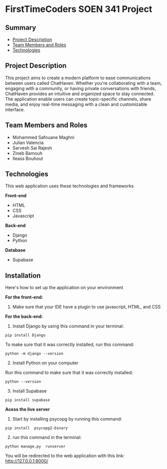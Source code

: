 # FirstTimeCoders SOEN 341 Project 

## Summary

* [Project Description](#pd)
* [Team Members and Roles](#team)
* [Technologies](#technologies)


## <a name="pd"></a>Project Description

This project aims to create a modern platform to ease communications between users called ChatHaven. Whether you're collaborating with a team, engaging with a community, or having private conversations with friends, ChatHaven provides an intuitive and organized space to stay connected. The application enable users can create topic-specific channels, share media, and enjoy real-time messaging with a clean and customizable interface.

## <a name="team"></a>Team Members and Roles
* Mohammed Safouane Maghni
* Julian Valencia
* Sarvesh Sai Rajesh
* Zineb Bamouh
* Ileass Bouhout

## <a name="tech"></a>Technologies
This web application uses these technologies and frameworks

**Front-end**
* HTML
* CSS
* Javascript

**Back-end**
* Django
* Python

**Database**
* Supabase

## Installation
Here's how to set up the application on your environment

**For the front-end:**
1. Make sure that your IDE have a plugin to use javascript, HTML, and CSS

**For the back-end:**
1. Install Django by using this command in your terminal:
```
pip install Django
```
  To make sure that it was correctly installed, run this command:
```
python -m django --version
```
2. Install Python on your computer

  Run this command to make sure that it was correctly installed:
```
python --version
```
3. Install Supabase
```
pip install supabase
```
**Acess the live server**
1. Start by installing psycopg by running this command:
```
pip install  psycopg2-binary
```
2. run this command in the terminal:
```
python manage.py  runserver
```
You will be redirected to the web application with this link: http://127.0.0.1:8000/




